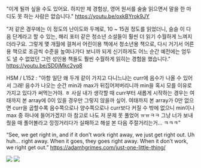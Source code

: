 "이게 될까 싶을 수도 있어요. 하지만 제 경험상, 영어 원서를 술술 읽으면서 말을 한 마디도 못 하는 사람은 없습니다." https://youtu.be/oxkBYrok9JY 

"저 같은 경우에는 이 정도의 난이도와 두께로, 10 ~ 15권 정도를 읽었더니, 슬슬 이 다음 단계라고 할 수 있는, 해리 포터 같은 청소년 소설들이 훨씬 더 읽기 수월하게 느껴지더라구요. 그렇게 몇 개월에 걸쳐서 어린이용 책에서 청소년용 책으로, 다시 거기서 어른용 책으로 조금씩 수준을 높여나가다 보니까 되게 신기하게도 어느 순간 예전에는 엄두도 낼 수 없었던 그런 성인용 책들도 훨씬 수월하게 읽히는 경험을 했습니다." https://youtu.be/SD0jMkc2yq8 

HSM / L152 : "아항 일단 왜 두개 같이 가지고 다니느냐는 curr에 음수가 나올 수 있어서 그래! 음수가 나오는 순간 min과 max가 뒤집어져버리니까 min을 혹시 모를 이유로 가지고 있다가 써먹는거야. ㅎ 사실 내가 생각할 때 curr부터 새롭게 시작하는 경우는 여태까지 본 array에 0이 있을 경우만 그렇지 않을까 싶어. 여태까지 본 array가 0만 없으면 curr을 곱할수록 음수쪽으로나 양수쪽으로나 curr보다 커질 수 밖에 없으니 min이나 max 중 하나에 들어가겠지! 아 참고로 나도 저 문제 못 풀었어 ㅠㅠㅋㅋ 그냥 너가 보내줬을 때 풀어볼라고 낑낑거리다가 실패하고 해설 본 다음 주절거리는거... ㅋㅋㅋ"

“See, we get right in, and if it don’t work right away, we just get right out. Uh huh… right away. When it goes, they goes right away. When it don’t work, we right get out.” https://adamhgrimes.com/just-one-little-thing/ 

<img src="https://img.tvreportcdn.de/cms-content/uploads/2022/02/23/bc80e958-3d99-4a22-8ec7-142848480579.jpg"/>

<img src="https://dispatch.cdnser.be/cms-content/uploads/2022/05/31/efbff8f1-036c-4e52-9e0d-70012bd94fd1.jpg">


